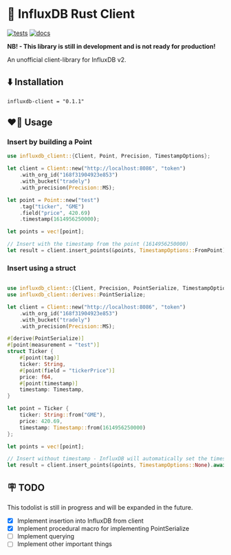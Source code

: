 # 🦀 InfluxDB Rust Client

[![tests](https://github.com/Andorr/influxdb-client-rs/actions/workflows/test.yml/badge.svg)](https://github.com/Andorr/influxdb-client-rs/actions/workflows/test.yml)
[![docs](https://img.shields.io/badge/docs-0.1.0-orange)](https://andorr.github.io/influxdb-client-rs/influxdb_client_rs/index.html)


**NB! - This library is still in development and is not ready for production!**

An unofficial client-library for InfluxDB v2. 

## ⬇️ Installation
```
influxdb-client = "0.1.1"
```

## ❤️‍🔥 Usage

### Insert by building a Point
```rust
use influxdb_client::{Client, Point, Precision, TimestampOptions};

let client = Client::new("http://localhost:8086", "token")
    .with_org_id("168f31904923e853")
    .with_bucket("tradely")
    .with_precision(Precision::MS);

let point = Point::new("test")
    .tag("ticker", "GME")
    .field("price", 420.69)
    .timestamp(1614956250000);

let points = vec![point];

// Insert with the timestamp from the point (1614956250000)
let result = client.insert_points(&points, TimestampOptions::FromPoint).await;

```

### Insert using a struct
```rust

use influxdb_client::{Client, Precision, PointSerialize, TimestampOptions, Timestamp};
use influxdb_client::derives::PointSerialize;

let client = Client::new("http://localhost:8086", "token")
    .with_org_id("168f31904923e853")
    .with_bucket("tradely")
    .with_precision(Precision::MS);

#[derive(PointSerialize)]
#[point(measurement = "test")]
struct Ticker {
    #[point(tag)]
    ticker: String,
    #[point(field = "tickerPrice")]
    price: f64,
    #[point(timestamp)]
    timestamp: Timestamp,
}

let point = Ticker {
    ticker: String::from("GME"),
    price: 420.69,
    timestamp: Timestamp::from(1614956250000)
};

let points = vec![point];

// Insert without timestamp - InfluxDB will automatically set the timestamp
let result = client.insert_points(&points, TimestampOptions::None).await;

```

## 🪧 TODO
This todolist is still in progress and will be expanded in the future.

- [x] Implement insertion into InfluxDB from client
- [x] Implement procedural macro for implementing PointSerialize
- [ ] Implement querying
- [ ] Implement other important things 